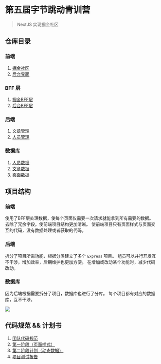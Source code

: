# 第五届字节跳动青训营

> NextJS 实现掘金社区

## 仓库目录

### 前端

1. [掘金社区](https://github.com/The-fifth-Bytedance-Youth-Camp/juejin_nextjs)
2. [后台界面](https://github.com/The-fifth-Bytedance-Youth-Camp/juejin_nextjs_bff)

### BFF 层

1. [掘金BFF层](https://github.com/The-fifth-Bytedance-Youth-Camp/juejin_nextjs_bff)
2. [后台BFF层](https://github.com/The-fifth-Bytedance-Youth-Camp/juejin_cms_bff)

### 后端

1. [文章管理](https://github.com/The-fifth-Bytedance-Youth-Camp/juejin_post_service)
2. [人员管理](https://github.com/The-fifth-Bytedance-Youth-Camp/juejin_person_service)

### 数据库

1. [人员数据](https://github.com/The-fifth-Bytedance-Youth-Camp/juejin_database/tree/master/juejin_person)
2. [文章数据](https://github.com/The-fifth-Bytedance-Youth-Camp/juejin_database/tree/master/juejin_post)
3. ~~[页面数据]()~~

## 项目结构

### 前端

使用了BFF层处理数据，使每个页面仅需要一次请求就能拿到所有需要的数据。
去除了冗余字段。使前端项目结构更加清晰。
使前端项目只有页面样式与页面交互的代码，没有数据处理或者获取的代码。

### 后端

拆分了项目所需功能，根据分类建立了多个 `Express` 项目。
组员可以并行开发互不干涉，增加效率，后期维护也更加方便。
在增加或改动某个功能时，减少代码改动。

### 数据库

因为后端根据需要拆分了项目，数据库也进行了分库。
每个项目都有对应的数据库，互不干涉。

![](https://img1.imgtp.com/2023/01/31/qynKx9ha.jpg)

## 代码规范 && 计划书

1. [团队代码规范](../doc/CodeStyle.md)
2. [第一阶段（页面样式）](../doc/FirstStage(PageStyle).md)
3. [第二阶段计划（动态数据）](../doc/SecondStage(Data).md)
4. [项目测试报告](../doc/ProjectTestReport.md)
